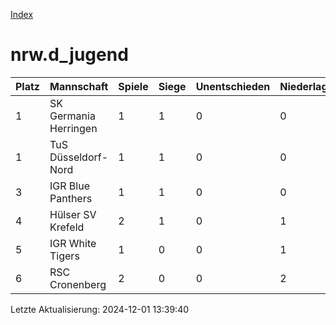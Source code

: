 [Index](./README.md)

# nrw.d_jugend

| Platz |  Mannschaft |  Spiele |  Siege |  Unentschieden |  Niederlagen |  Tore |  Differenz |  Punkte | 
| --- |  --- |  --- |  --- |  --- |  --- |  --- |  --- |  --- |  
|  1 |   SK Germania Herringen |   1 |   1 |   0 |   0 |   4:1 |   3 |   3 |  
|  1 |   TuS Düsseldorf-Nord |   1 |   1 |   0 |   0 |   4:1 |   3 |   3 |  
|  3 |   IGR Blue Panthers |   1 |   1 |   0 |   0 |   3:1 |   2 |   3 |  
|  4 |   Hülser SV Krefeld |   2 |   1 |   0 |   1 |   3:4 |   -1 |   3 |  
|  5 |   IGR White Tigers |   1 |   0 |   0 |   1 |   1:2 |   -1 |   0 |  
|  6 |   RSC Cronenberg |   2 |   0 |   0 |   2 |   2:8 |   -6 |   0 |  


Letzte Aktualisierung: 2024-12-01 13:39:40